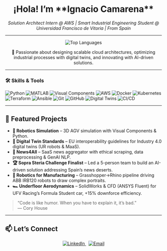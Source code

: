 <!-- 👋 Welcome Section -->
<h1 align="center">
  ¡Hola! I’m **Ignacio Camarena**
</h1>
<p align="center">
  <i>Solution Architect Intern @ AWS | Smart Industrial Engineering Student @ Universidad Francisco de Vitoria | From Spain</i>
</p>

---

<!-- 📊 Top Languages & Passion -->
<p align="center">
  <img src="https://github-readme-stats.vercel.app/api/top-langs/?username=Nacho-Cam&layout=compact&theme=radical" alt="Top Languages" />
</p>
<p align="center">
  🚀 Passionate about designing scalable cloud architectures, optimizing industrial processes with digital twins, and innovating with AI-driven solutions.
</p>

---

### 🛠️ Skills & Tools
<p float="left">
  <img src="https://img.shields.io/badge/Python-3776AB?style=for-the-badge&logo=python&logoColor=white" alt="Python" />
  <img src="https://img.shields.io/badge/MATLAB-0076A8?style=for-the-badge&logo=mathworks&logoColor=white" alt="MATLAB" />
  <img src="https://img.shields.io/badge/Visual%20Components-44CC11?style=for-the-badge&logo=visual-studio-code&logoColor=white" alt="Visual Components" />
  <img src="https://img.shields.io/badge/AWS-232F3E?style=for-the-badge&logo=amazonaws&logoColor=white" alt="AWS" />
  <img src="https://img.shields.io/badge/Docker-2496ED?style=for-the-badge&logo=docker&logoColor=white" alt="Docker" />
  <img src="https://img.shields.io/badge/Kubernetes-326CE5?style=for-the-badge&logo=kubernetes&logoColor=white" alt="Kubernetes" />
  <img src="https://img.shields.io/badge/Terraform-623CE4?style=for-the-badge&logo=terraform&logoColor=white" alt="Terraform" />
  <img src="https://img.shields.io/badge/Ansible-EE0000?style=for-the-badge&logo=ansible&logoColor=white" alt="Ansible" />
  <img src="https://img.shields.io/badge/Git-F05032?style=for-the-badge&logo=git&logoColor=white" alt="Git" />
  <img src="https://img.shields.io/badge/GitHub-181717?style=for-the-badge&logo=github&logoColor=white" alt="GitHub" />
  <img src="https://img.shields.io/badge/Digital%20Twins-00BCD7?style=for-the-badge&logoColor=white" alt="Digital Twins" />
  <img src="https://img.shields.io/badge/CI%2FCD-009688?style=for-the-badge&logoColor=white" alt="CI/CD" />
</p>

---

## 🚀 Featured Projects
- **🚗 Robotics Simulation** – 3D AGV simulation with Visual Components & Python.  
- **🔄 Digital Twin Standards** – EU interoperability guidelines for Industry 4.0 digital twins (UR robots & MaaS).  
- **📰 News4All** – SaaS news aggregator with ethical scraping, data preprocessing & GenAI NLP.  
- **🏆 Sopra Steria Challenge Finalist** – Led a 5-person team to build an AI-driven solution addressing Spain’s news deserts.  
- **🤖 Robotics for Manufacturing** – Grasshopper→Rhino pipeline driving ABB IRB120 robots to draw complex portraits.  
- **🏎️ Underfloor Aerodynamics** – SolidWorks & CFD (ANSYS Fluent) for UFV Racing’s Formula Student car, +15% downforce efficiency.



> “Code is like humor. When you have to explain it, it’s bad.”  
> ― Cory House

---

## 📫 Let’s Connect
<p align="center">
  <a href="https://linkedin.com/in/ignacio-camarena">
    <img src="https://img.shields.io/badge/LinkedIn-0A66C2?style=for-the-badge&logo=linkedin&logoColor=white" alt="LinkedIn"/>
  </a>
  &nbsp;
  <a href="mailto:igna.camarena@gmail.com">
    <img src="https://img.shields.io/badge/Email-D14836?style=for-the-badge&logo=gmail&logoColor=white" alt="Email"/>
  </a>
</p>
